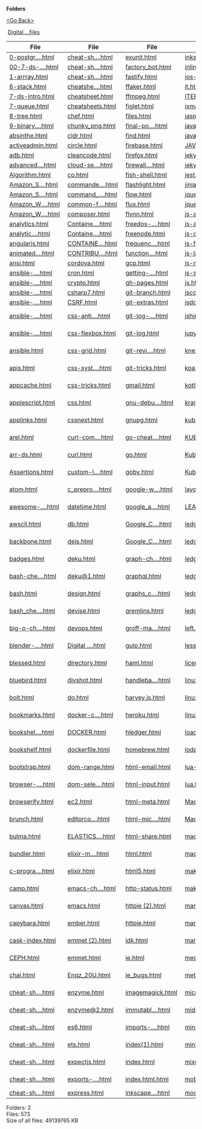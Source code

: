 **Folders**

[&lt;Go Back&gt;](../right.html)

 [Digital ...files](Digital%20Signal%20Processing%20-%20Quick%20Guide%20-%20Tutorialspoint_files/right.html)

  

<table><thead><tr class="header"><th><strong>File</strong></th><th><strong>File</strong></th><th><strong>File</strong></th><th><strong>File</strong></th><th><strong>File</strong></th><th><strong>File</strong></th><th><strong>File</strong></th><th><strong>File</strong></th></tr></thead><tbody><tr class="odd"><td><a href="0-postgres-cheatsheet.html">0-postgr....html</a> </td><td><a href="cheat-sheet-selinux.html">cheat-sh....html</a> </td><td><a href="exunit.html">exunit.html</a> </td><td><a href="inkscape.html">inkscape.html</a> </td><td><a href="mocha-html.html">mocha-html.html</a> </td><td><a href="python.html">python.html</a> </td><td><a href="README.html">README.html</a> </td><td><a href="tape.html">tape.html</a> </td></tr><tr class="even"><td><a href="00-7-ds-intro.html">00-7-ds-....html</a> </td><td><a href="cheat-sheet-vim.html">cheat-sh....html</a> </td><td><a href="factory_bot.html">factory_bot.html</a> </td><td><a href="inline-docs.html">inline-docs.html</a> </td><td><a href="mocha-tdd.html">mocha-tdd.html</a> </td><td><a href="qjs.html">qjs.html</a> </td><td><a href="redux.html">redux.html</a> </td><td><a href="textile.html">textile.html</a> </td></tr><tr class="odd"><td><a href="1-arrray.html">1-arrray.html</a> </td><td><a href="cheat-sheets.html">cheat-sh....html</a> </td><td><a href="fastify.html">fastify.html</a> </td><td><a href="ios-provision.html">ios-prov....html</a> </td><td><a href="mocha.html">mocha.html</a> </td><td><a href="Quantum_computing_A_cheat_sheet.html.html">Quantum_....html</a> </td><td><a href="regex-cheat-sheet-almyki.html">regex-ch....html</a> </td><td><a href="tig.html">tig.html</a> </td></tr><tr class="even"><td><a href="6-stack.html">6-stack.html</a> </td><td><a href="cheatsheet-styles.html">cheatshe....html</a> </td><td><a href="ffaker.html">ffaker.html</a> </td><td><a href="it.html">it.html</a> </td><td><a href="modella.html">modella.html</a> </td><td><a href="Quantum_computing_A_cheat_sheet.md.html">Quantum_....html</a> </td><td><a href="regex.html">regex.html</a> </td><td><a href="TLS.html">TLS.html</a> </td></tr><tr class="odd"><td><a href="7-ds-intro.html">7-ds-intro.html</a> </td><td><a href="cheatsheet.html">cheatsheet.html</a> </td><td><a href="ffmpeg.html">ffmpeg.html</a> </td><td><a href="ITERM2.html">ITERM2.html</a> </td><td><a href="modernizr.html">modernizr.html</a> </td><td><a href="qunit.html">qunit.html</a> </td><td><a href="regexp.html">regexp.html</a> </td><td><a href="tmux-cheat-sheet.html">tmux-che....html</a> </td></tr><tr class="even"><td><a href="7-queue.html">7-queue.html</a> </td><td><a href="cheatsheets.html">cheatsheets.html</a> </td><td><a href="figlet.html">figlet.html</a> </td><td><a href="ixmatch.html">ixmatch.html</a> </td><td><a href="moment.html">moment.html</a> </td><td><a href="rack-test.html">rack-test.html</a> </td><td><a href="rename.html">rename.html</a> </td><td><a href="tmux.html">tmux.html</a> </td></tr><tr class="odd"><td><a href="8-tree.html">8-tree.html</a> </td><td><a href="chef.html">chef.html</a> </td><td><a href="files.html">files.html</a> </td><td><a href="jasmine.html">jasmine.html</a> </td><td><a href="MONGODB.html">MONGODB.html</a> </td><td><a href="ractive.html">ractive.html</a> </td><td><a href="rename.sh.html">rename.sh.html</a> </td><td><a href="tomdoc.html">tomdoc.html</a> </td></tr><tr class="even"><td><a href="9-binary-search-tree.html">9-binary....html</a> </td><td><a href="chunky_png.html">chunky_png.html</a> </td><td><a href="final-portfolio.html">final-po....html</a> </td><td><a href="java-cheat-sheet.html">java-che....html</a> </td><td><a href="multi-sync.html">multi-sync.html</a> </td><td><a href="rails-controllers.html">rails-co....html</a> </td><td><a href="resolutions.html">resolutions.html</a> </td><td><a href="top.html">top.html</a> </td></tr><tr class="odd"><td><a href="absinthe.html">absinthe.html</a> </td><td><a href="cidr.html">cidr.html</a> </td><td><a href="find.html">find.html</a> </td><td><a href="java.html">java.html</a> </td><td><a href="Multicloud_A_cheat_sheet.html.html">Multiclo....html</a> </td><td><a href="rails-features.html">rails-fe....html</a> </td><td><a href="rest-api.html">rest-api.html</a> </td><td><a href="travis-gh-pages.html">travis-g....html</a> </td></tr><tr class="even"><td><a href="activeadmin.html">activeadmin.html</a> </td><td><a href="circle.html">circle.html</a> </td><td><a href="firebase.html">firebase.html</a> </td><td><a href="JAVASCRIPT.html">JAVASCRIPT.html</a> </td><td><a href="Multicloud_A_cheat_sheet.md.html">Multiclo....html</a> </td><td><a href="rails-forms.html">rails-forms.html</a> </td><td><a href="right.html">right.html</a> </td><td><a href="travis.html">travis.html</a> </td></tr><tr class="odd"><td><a href="adb.html">adb.html</a> </td><td><a href="cleancode.html">cleancode.html</a> </td><td><a href="firefox.html">firefox.html</a> </td><td><a href="jekyll-github.html">jekyll-g....html</a> </td><td><a href="MYSQL.html">MYSQL.html</a> </td><td><a href="rails-gems.html">rails-gems.html</a> </td><td><a href="riot.html">riot.html</a> </td><td><a href="typescript.html">typescript.html</a> </td></tr><tr class="even"><td><a href="advanced-ssh-cheat-sheet.html">advanced....html</a> </td><td><a href="cloud-services.html">cloud-se....html</a> </td><td><a href="firewall-cheat-sheet.html">firewall....html</a> </td><td><a href="jekyll.html">jekyll.html</a> </td><td><a href="ncftp.html">ncftp.html</a> </td><td><a href="rails-helpers.html">rails-he....html</a> </td><td><a href="rollup.html">rollup.html</a> </td><td><a href="ubuntu.html">ubuntu.html</a> </td></tr><tr class="odd"><td><a href="Algorithm.html">Algorithm.html</a> </td><td><a href="co.html">co.html</a> </td><td><a href="fish-shell.html">fish-shell.html</a> </td><td><a href="jest.html">jest.html</a> </td><td><a href="networking_cheatsheet.html">networki....html</a> </td><td><a href="rails-i18n.html">rails-i18n.html</a> </td><td><a href="ronn.html">ronn.html</a> </td><td><a href="Ubuntu_Server_A_cheat_sheet.html.html">Ubuntu_S....html</a> </td></tr><tr class="even"><td><a href="Amazon_S3_A_cheat_sheet.html.html">Amazon_S....html</a> </td><td><a href="commander.js.html">commande....html</a> </td><td><a href="flashlight.html">flashlight.html</a> </td><td><a href="jinja2-cheat-sheet.html">jinja2-c....html</a> </td><td><a href="nock.html">nock.html</a> </td><td><a href="rails-migrations.html">rails-mi....html</a> </td><td><a href="rspec-rails.html">rspec-rails.html</a> </td><td><a href="Ubuntu_Server_A_cheat_sheet.md.html">Ubuntu_S....html</a> </td></tr><tr class="odd"><td><a href="Amazon_S3_A_cheat_sheet.md.html">Amazon_S....html</a> </td><td><a href="command_line.html">command_....html</a> </td><td><a href="flow.html">flow.html</a> </td><td><a href="jquery-cdn.html">jquery-cdn.html</a> </td><td><a href="nocode.html">nocode.html</a> </td><td><a href="rails-models.html">rails-mo....html</a> </td><td><a href="rspec.html">rspec.html</a> </td><td><a href="uc.html">uc.html</a> </td></tr><tr class="even"><td><a href="Amazon_Web_Services_(AWS)_A_cheat_sheet.html.html">Amazon_W....html</a> </td><td><a href="common-functions-cheatsheet.html">common-f....html</a> </td><td><a href="flux.html">flux.html</a> </td><td><a href="jquery.html">jquery.html</a> </td><td><a href="node-and-npm.html">node-and....html</a> </td><td><a href="rails-plugins.html">rails-pl....html</a> </td><td><a href="rst.html">rst.html</a> </td><td><a href="um.html">um.html</a> </td></tr><tr class="odd"><td><a href="Amazon_Web_Services_(AWS)_A_cheat_sheet.md.html">Amazon_W....html</a> </td><td><a href="composer.html">composer.html</a> </td><td><a href="flynn.html">flynn.html</a> </td><td><a href="js-appcache.html">js-appcache.html</a> </td><td><a href="nodejs-assert.html">nodejs-a....html</a> </td><td><a href="rails-routes.html">rails-ro....html</a> </td><td><a href="rsync.html">rsync.html</a> </td><td><a href="umdjs.html">umdjs.html</a> </td></tr><tr class="even"><td><a href="analytics.html">analytics.html</a> </td><td><a href="Containers_A_cheat_sheet_for_tech_pros.html.html">Containe....html</a> </td><td><a href="freedos-commands-cheat-sheet.html">freedos-....html</a> </td><td><a href="js-array.html">js-array.html</a> </td><td><a href="nodejs-fs.html">nodejs-fs.html</a> </td><td><a href="rails-tricks.html">rails-tr....html</a> </td><td><a href="rtorrent.html">rtorrent.html</a> </td><td><a href="underscore-string.html">undersco....html</a> </td></tr><tr class="odd"><td><a href="analytics.js.html">analytic....html</a> </td><td><a href="Containers_A_cheat_sheet_for_tech_pros.md.html">Containe....html</a> </td><td><a href="freenode.html">freenode.html</a> </td><td><a href="js-date.html">js-date.html</a> </td><td><a href="nodejs-path.html">nodejs-path.html</a> </td><td><a href="rails.html">rails.html</a> </td><td><a href="rubiks.html">rubiks.html</a> </td><td><a href="unicode.html">unicode.html</a> </td></tr><tr class="even"><td><a href="angularjs.html">angularjs.html</a> </td><td><a href="CONTAINER_METRICS.html">CONTAINE....html</a> </td><td><a href="frequency-separation-retouching.html">frequenc....html</a> </td><td><a href="js-fetch.html">js-fetch.html</a> </td><td><a href="nodejs-process.html">nodejs-p....html</a> </td><td><a href="rake.html">rake.html</a> </td><td><a href="ruby.html">ruby.html</a> </td><td><a href="user-sync(1).html">user-syn....html</a> </td></tr><tr class="odd"><td><a href="animated_gif.html">animated....html</a> </td><td><a href="CONTRIBUTING.html">CONTRIBU....html</a> </td><td><a href="functions_cheatsheet.html">function....html</a> </td><td><a href="js-lazy.html">js-lazy.html</a> </td><td><a href="nodejs-stream.html">nodejs-s....html</a> </td><td><a href="rbenv.html">rbenv.html</a> </td><td><a href="ruby21.html">ruby21.html</a> </td><td><a href="user-sync.html">user-sync.html</a> </td></tr><tr class="even"><td><a href="ansi.html">ansi.html</a> </td><td><a href="cordova.html">cordova.html</a> </td><td><a href="gcp.html">gcp.html</a> </td><td><a href="js-model.html">js-model.html</a> </td><td><a href="nodejs.html">nodejs.html</a> </td><td><a href="rdoc.html">rdoc.html</a> </td><td><a href="rubygems.html">rubygems.html</a> </td><td><a href="usermatch.html">usermatch.html</a> </td></tr><tr class="odd"><td><a href="ansible-cheat-sheet.html">ansible-....html</a> </td><td><a href="cron.html">cron.html</a> </td><td><a href="getting-started-raspberry-pi-cheat-sheet.html">getting-....html</a> </td><td><a href="js-speech.html">js-speech.html</a> </td><td><a href="NODE_METRICS.html">NODE_MET....html</a> </td><td><a href="react-router.html">react-ro....html</a> </td><td><a href="s2s_sync.html">s2s_sync.html</a> </td><td><a href="usync.html">usync.html</a> </td></tr><tr class="even"><td><a href="ansible-examples.html">ansible-....html</a> </td><td><a href="crypto.html">crypto.html</a> </td><td><a href="gh-pages.html">gh-pages.html</a> </td><td><a href="js.html">js.html</a> </td><td><a href="nopt.html">nopt.html</a> </td><td><a href="react.html">react.html</a> </td><td><a href="sass.html">sass.html</a> </td><td><a href="vagrant.html">vagrant.html</a> </td></tr><tr class="odd"><td><a href="ansible-guide.html">ansible-....html</a> </td><td><a href="csharp7.html">csharp7.html</a> </td><td><a href="git-branch.html">git-branch.html</a> </td><td><a href="jscoverage.html">jscoverage.html</a> </td><td><a href="NOTES%20(2).html">NOTES (2).html</a> </td><td><a href="react@0.14.html">react@0.14.html</a> </td><td><a href="saucelabs.html">saucelabs.html</a> </td><td><a href="vagrantfile.html">vagrantfile.html</a> </td></tr><tr class="even"><td><a href="ansible-k8s-cheat-sheet.html">ansible-....html</a> </td><td><a href="CSRF.html">CSRF.html</a> </td><td><a href="git-extras.html">git-extras.html</a> </td><td><a href="jsdoc.html">jsdoc.html</a> </td><td><a href="NOTES.html">NOTES.html</a> </td><td><a href="reactjs.html">reactjs.html</a> </td><td><a href="saved_resource(11).html">saved_re....html</a> </td><td><a href="vainglory.html">vainglory.html</a> </td></tr><tr class="odd"><td><a href="ansible-modules.html">ansible-....html</a> </td><td><a href="css-antialias.html">css-anti....html</a> </td><td><a href="git-log-format.html">git-log-....html</a> </td><td><a href="jshint.html">jshint.html</a> </td><td><a href="npm.html">npm.html</a> </td><td><a href="README%20(10).html">README (10).html</a> </td><td><a href="saved_resource(6).html">saved_re....html</a> </td><td><a href="variables.html">variables.html</a> </td></tr><tr class="even"><td><a href="ansible-roles.html">ansible-....html</a> </td><td><a href="css-flexbox.html">css-flexbox.html</a> </td><td><a href="git-log.html">git-log.html</a> </td><td><a href="jupyterlab-cheat-sheet.html">jupyterl....html</a> </td><td><a href="open-source-software-alternatives-cheat-sheet.html">open-sou....html</a> </td><td><a href="README%20(11).html">README (11).html</a> </td><td><a href="saved_resource(7).html">saved_re....html</a> </td><td><a href="vim%20(2).html">vim (2).html</a> </td></tr><tr class="odd"><td><a href="ansible.html">ansible.html</a> </td><td><a href="css-grid.html">css-grid.html</a> </td><td><a href="git-revisions.html">git-revi....html</a> </td><td><a href="knex.html">knex.html</a> </td><td><a href="org-mode.html">org-mode.html</a> </td><td><a href="README%20(12).html">README (12).html</a> </td><td><a href="saved_resource(8).html">saved_re....html</a> </td><td><a href="vim-diff.html">vim-diff.html</a> </td></tr><tr class="even"><td><a href="apis.html">apis.html</a> </td><td><a href="css-system-font-stack.html">css-syst....html</a> </td><td><a href="git-tricks.html">git-tricks.html</a> </td><td><a href="koa.html">koa.html</a> </td><td><a href="osx.html">osx.html</a> </td><td><a href="README%20(13).html">README (13).html</a> </td><td><a href="saved_resource(9).html">saved_re....html</a> </td><td><a href="vim-digraphs.html">vim-digr....html</a> </td></tr><tr class="odd"><td><a href="appcache.html">appcache.html</a> </td><td><a href="css-tricks.html">css-tricks.html</a> </td><td><a href="gmail.html">gmail.html</a> </td><td><a href="kotlin.html">kotlin.html</a> </td><td><a href="package.json.html">package.....html</a> </td><td><a href="README%20(14).html">README (14).html</a> </td><td><a href="saved_resource.html">saved_re....html</a> </td><td><a href="vim-easyalign.html">vim-easy....html</a> </td></tr><tr class="even"><td><a href="applescript.html">applescript.html</a> </td><td><a href="css.html">css.html</a> </td><td><a href="gnu-debugger-cheat-sheet.html">gnu-debu....html</a> </td><td><a href="kramdown.html">kramdown.html</a> </td><td><a href="pacman.html">pacman.html</a> </td><td><a href="README%20(15).html">README (15).html</a> </td><td><a href="scp.html">scp.html</a> </td><td><a href="vim-help.html">vim-help.html</a> </td></tr><tr class="odd"><td><a href="applinks.html">applinks.html</a> </td><td><a href="cssnext.html">cssnext.html</a> </td><td><a href="gnupg.html">gnupg.html</a> </td><td><a href="kubectl-cheat-sheet.html">kubectl-....html</a> </td><td><a href="pandoc-cheat-sheet.html">pandoc-c....html</a> </td><td><a href="README%20(16).html">README (16).html</a> </td><td><a href="screen.html">screen.html</a> </td><td><a href="vim-rails.html">vim-rails.html</a> </td></tr><tr class="even"><td><a href="arel.html">arel.html</a> </td><td><a href="curl-command-cheat-sheet.html">curl-com....html</a> </td><td><a href="go-cheat-sheet.html">go-cheat....html</a> </td><td><a href="KUBERNETES.html">KUBERNETES.html</a> </td><td><a href="parsimmon.html">parsimmon.html</a> </td><td><a href="README%20(17).html">README (17).html</a> </td><td><a href="security.html">security.html</a> </td><td><a href="vim-unite.html">vim-unite.html</a> </td></tr><tr class="odd"><td><a href="arr-ds.html">arr-ds.html</a> </td><td><a href="curl.html">curl.html</a> </td><td><a href="go.html">go.html</a> </td><td><a href="Kubernetes_A_cheat_sheet.html.html">Kubernet....html</a> </td><td><a href="parsley.html">parsley.html</a> </td><td><a href="README%20(18).html">README (18).html</a> </td><td><a href="sed.html">sed.html</a> </td><td><a href="vim.html">vim.html</a> </td></tr><tr class="even"><td><a href="Assertions.html">Assertions.html</a> </td><td><a href="custom-log-metrics-from-promtail.html">custom-l....html</a> </td><td><a href="goby.html">goby.html</a> </td><td><a href="Kubernetes_A_cheat_sheet.md.html">Kubernet....html</a> </td><td><a href="pass.html">pass.html</a> </td><td><a href="README%20(19).html">README (19).html</a> </td><td><a href="semver.html">semver.html</a> </td><td><a href="vimscript%20(2).html">vimscrip....html</a> </td></tr><tr class="odd"><td><a href="atom.html">atom.html</a> </td><td><a href="c_preprocessor.html">c_prepro....html</a> </td><td><a href="google-webfonts.html">google-w....html</a> </td><td><a href="layout-thrashing.html">layout-t....html</a> </td><td><a href="passenger%20(2).html">passenge....html</a> </td><td><a href="README%20(2).html">README (2).html</a> </td><td><a href="sequel.html">sequel.html</a> </td><td><a href="vimscript-functions.html">vimscrip....html</a> </td></tr><tr class="even"><td><a href="awesome-redux.html">awesome-....html</a> </td><td><a href="datetime.html">datetime.html</a> </td><td><a href="google_analytics.html">google_a....html</a> </td><td><a href="LEARN_GUIDE.html">LEARN_GUIDE.html</a> </td><td><a href="passenger.html">passenger.html</a> </td><td><a href="README%20(20).html">README (20).html</a> </td><td><a href="sequelize.html">sequelize.html</a> </td><td><a href="vimscript-snippets.html">vimscrip....html</a> </td></tr><tr class="odd"><td><a href="awscli.html">awscli.html</a> </td><td><a href="db.html">db.html</a> </td><td><a href="Google_Cloud_Platform_A_cheat_sheet.html.html">Google_C....html</a> </td><td><a href="ledger-csv.html">ledger-csv.html</a> </td><td><a href="pd.html">pd.html</a> </td><td><a href="README%20(21).html">README (21).html</a> </td><td><a href="sequelize_cheatsheet.html">sequeliz....html</a> </td><td><a href="vimscript.html">vimscript.html</a> </td></tr><tr class="even"><td><a href="backbone.html">backbone.html</a> </td><td><a href="deis.html">deis.html</a> </td><td><a href="Google_Cloud_Platform_A_cheat_sheet.md.html">Google_C....html</a> </td><td><a href="ledger-examples.html">ledger-e....html</a> </td><td><a href="perl-pie.html">perl-pie.html</a> </td><td><a href="README%20(22).html">README (22).html</a> </td><td><a href="Serverless_computing_A_cheat_sheet.html.html">Serverle....html</a> </td><td><a href="virtual-dom.html">virtual-dom.html</a> </td></tr><tr class="odd"><td><a href="badges.html">badges.html</a> </td><td><a href="deku.html">deku.html</a> </td><td><a href="graph-cheat-sheet.html">graph-ch....html</a> </td><td><a href="ledger-format.html">ledger-f....html</a> </td><td><a href="ph-food-delivery.html">ph-food-....html</a> </td><td><a href="README%20(23).html">README (23).html</a> </td><td><a href="Serverless_computing_A_cheat_sheet.md.html">Serverle....html</a> </td><td><a href="vows.html">vows.html</a> </td></tr><tr class="even"><td><a href="bash-cheat-sheet.html">bash-che....html</a> </td><td><a href="deku@1.html">deku@1.html</a> </td><td><a href="graphql.html">graphql.html</a> </td><td><a href="ledger-periods.html">ledger-p....html</a> </td><td><a href="phoenix-conn.html">phoenix-....html</a> </td><td><a href="README%20(24).html">README (24).html</a> </td><td><a href="sh-pipes.html">sh-pipes.html</a> </td><td><a href="vscode%20(2).html">vscode (2).html</a> </td></tr><tr class="odd"><td><a href="bash.html">bash.html</a> </td><td><a href="design.html">design.html</a> </td><td><a href="graphs_cheatsheet.html">graphs_c....html</a> </td><td><a href="ledger-query.html">ledger-q....html</a> </td><td><a href="phoenix-ecto.html">phoenix-....html</a> </td><td><a href="README%20(25).html">README (25).html</a> </td><td><a href="sh.html">sh.html</a> </td><td><a href="vscode.html">vscode.html</a> </td></tr><tr class="even"><td><a href="bash_cheatsheet.html">bash_che....html</a> </td><td><a href="devise.html">devise.html</a> </td><td><a href="gremlins.html">gremlins.html</a> </td><td><a href="ledger.html">ledger.html</a> </td><td><a href="phoenix-ecto@1.2.html">phoenix-....html</a> </td><td><a href="README%20(26).html">README (26).html</a> </td><td><a href="shelljs.html">shelljs.html</a> </td><td><a href="vue.html">vue.html</a> </td></tr><tr class="odd"><td><a href="big-o-cheatsheet.html">big-o-ch....html</a> </td><td><a href="devops.html">devops.html</a> </td><td><a href="groff-macros-cheat-sheet.html">groff-ma....html</a> </td><td><a href="left.html">left.html</a> </td><td><a href="phoenix-migrations.html">phoenix-....html</a> </td><td><a href="README%20(27).html">README (27).html</a> </td><td><a href="showad(1).html">showad(1).html</a> </td><td><a href="vue@1.0.28.html">vue@1.0.28.html</a> </td></tr><tr class="even"><td><a href="blender-hotkey-cheat-sheet.html">blender-....html</a> </td><td><a href="Digital%20Signal%20Processing%20-%20Quick%20Guide%20-%20Tutorialspoint.html">Digital ....html</a> </td><td><a href="gulp.html">gulp.html</a> </td><td><a href="less.html">less.html</a> </td><td><a href="phoenix-routing.html">phoenix-....html</a> </td><td><a href="README%20(28).html">README (28).html</a> </td><td><a href="showad.html">showad.html</a> </td><td><a href="watchexec.html">watchexec.html</a> </td></tr><tr class="odd"><td><a href="blessed.html">blessed.html</a> </td><td><a href="directory.html">directory.html</a> </td><td><a href="haml.html">haml.html</a> </td><td><a href="licenses.html">licenses.html</a> </td><td><a href="phoenix.html">phoenix.html</a> </td><td><a href="README%20(29).html">README (29).html</a> </td><td><a href="siege.html">siege.html</a> </td><td><a href="watchman.html">watchman.html</a> </td></tr><tr class="even"><td><a href="bluebird.html">bluebird.html</a> </td><td><a href="divshot.html">divshot.html</a> </td><td><a href="handlebars.js.html">handleba....html</a> </td><td><a href="linux-common-commands-cheat-sheet.html">linux-co....html</a> </td><td><a href="phoenix@1.2.html">phoenix@1.2.html</a> </td><td><a href="README%20(3).html">README (3).html</a> </td><td><a href="simple_form.html">simple_form.html</a> </td><td><a href="web-workers.html">web-workers.html</a> </td></tr><tr class="odd"><td><a href="bolt.html">bolt.html</a> </td><td><a href="do.html">do.html</a> </td><td><a href="harvey.js.html">harvey.js.html</a> </td><td><a href="linux-permissions-cheat-sheet.html">linux-pe....html</a> </td><td><a href="pip-cheat-sheet.html">pip-chea....html</a> </td><td><a href="README%20(30).html">README (30).html</a> </td><td><a href="sinon-chai.html">sinon-chai.html</a> </td><td><a href="webpack.html">webpack.html</a> </td></tr><tr class="even"><td><a href="bookmarks.html">bookmarks.html</a> </td><td><a href="docker-compose.html">docker-c....html</a> </td><td><a href="heroku.html">heroku.html</a> </td><td><a href="linux.html">linux.html</a> </td><td><a href="pixel(1).html">pixel(1).html</a> </td><td><a href="README%20(31).html">README (31).html</a> </td><td><a href="sinon.html">sinon.html</a> </td><td><a href="weechat.html">weechat.html</a> </td></tr><tr class="odd"><td><a href="bookshelf-contrib.html">bookshel....html</a> </td><td><a href="DOCKER.html">DOCKER.html</a> </td><td><a href="hledger.html">hledger.html</a> </td><td><a href="load-cookie.html">load-cookie.html</a> </td><td><a href="pixel(2).html">pixel(2).html</a> </td><td><a href="README%20(32).html">README (32).html</a> </td><td><a href="sketch.html">sketch.html</a> </td><td><a href="weinre%20(2).html">weinre (2).html</a> </td></tr><tr class="even"><td><a href="bookshelf.html">bookshelf.html</a> </td><td><a href="dockerfile.html">dockerfile.html</a> </td><td><a href="homebrew.html">homebrew.html</a> </td><td><a href="lodash.html">lodash.html</a> </td><td><a href="pixel(3).html">pixel(3).html</a> </td><td><a href="README%20(33).html">README (33).html</a> </td><td><a href="slim.html">slim.html</a> </td><td><a href="weinre.html">weinre.html</a> </td></tr><tr class="odd"><td><a href="bootstrap.html">bootstrap.html</a> </td><td><a href="dom-range.html">dom-range.html</a> </td><td><a href="html-email.html">html-email.html</a> </td><td><a href="lua-cheat-sheet.html">lua-chea....html</a> </td><td><a href="pixel(4).html">pixel(4).html</a> </td><td><a href="README%20(34).html">README (34).html</a> </td><td><a href="SNIPPETS.html">SNIPPETS.html</a> </td><td><a href="Windows_10_A_cheat_sheet.html.html">Windows_....html</a> </td></tr><tr class="even"><td><a href="browser-sync.html">browser-....html</a> </td><td><a href="dom-selection.html">dom-sele....html</a> </td><td><a href="html-input.html">html-input.html</a> </td><td><a href="lua.html">lua.html</a> </td><td><a href="pixel.html">pixel.html</a> </td><td><a href="README%20(35).html">README (35).html</a> </td><td><a href="social-images.html">social-i....html</a> </td><td><a href="Windows_10_A_cheat_sheet.md.html">Windows_....html</a> </td></tr><tr class="odd"><td><a href="browserify.html">browserify.html</a> </td><td><a href="ec2.html">ec2.html</a> </td><td><a href="html-meta.html">html-meta.html</a> </td><td><a href="Machine_learning_A_cheat_sheet.html.html">Machine_....html</a> </td><td><a href="plantuml.html">plantuml.html</a> </td><td><a href="README%20(36).html">README (36).html</a> </td><td><a href="spacemacs.html">spacemacs.html</a> </td><td><a href="XML.html">XML.html</a> </td></tr><tr class="even"><td><a href="brunch.html">brunch.html</a> </td><td><a href="editorconfig.html">editorco....html</a> </td><td><a href="html-microformats.html">html-mic....html</a> </td><td><a href="Machine_learning_A_cheat_sheet.md.html">Machine_....html</a> </td><td><a href="pm2.html">pm2.html</a> </td><td><a href="README%20(37).html">README (37).html</a> </td><td><a href="spine.html">spine.html</a> </td><td><a href="xpath.html">xpath.html</a> </td></tr><tr class="odd"><td><a href="bulma.html">bulma.html</a> </td><td><a href="ELASTICSEARCH.html">ELASTICS....html</a> </td><td><a href="html-share.html">html-share.html</a> </td><td><a href="machinist.html">machinist.html</a> </td><td><a href="polyfill.io.html">polyfill.io.html</a> </td><td><a href="README%20(38).html">README (38).html</a> </td><td><a href="spreadsheet%20(2).html">spreadsh....html</a> </td><td><a href="yaml.html">yaml.html</a> </td></tr><tr class="even"><td><a href="bundler.html">bundler.html</a> </td><td><a href="elixir-metaprogramming.html">elixir-m....html</a> </td><td><a href="html.html">html.html</a> </td><td><a href="macos-mouse-acceleration.html">macos-mo....html</a> </td><td><a href="POSTGRES.html">POSTGRES.html</a> </td><td><a href="README%20(39).html">README (39).html</a> </td><td><a href="spreadsheet.html">spreadsheet.html</a> </td><td><a href="yargs.html">yargs.html</a> </td></tr><tr class="odd"><td><a href="c-programming-cheat-sheet.html">c-progra....html</a> </td><td><a href="elixir.html">elixir.html</a> </td><td><a href="html5.html">html5.html</a> </td><td><a href="make-assets.html">make-assets.html</a> </td><td><a href="postgresql-json.html">postgres....html</a> </td><td><a href="README%20(4).html">README (4).html</a> </td><td><a href="sql-join.html">sql-join.html</a> </td><td><a href="yarn.html">yarn.html</a> </td></tr><tr class="even"><td><a href="camp.html">camp.html</a> </td><td><a href="emacs-cheat-sheet.html">emacs-ch....html</a> </td><td><a href="http-status.html">http-status.html</a> </td><td><a href="makefile.html">makefile.html</a> </td><td><a href="postgresql.html">postgresql.html</a> </td><td><a href="README%20(40).html">README (40).html</a> </td><td><a href="sqlite-cheat-sheet.html">sqlite-c....html</a> </td><td><a href="ZenCodingCheatSheet.html">ZenCodin....html</a> </td></tr><tr class="odd"><td><a href="canvas.html">canvas.html</a> </td><td><a href="emacs.html">emacs.html</a> </td><td><a href="httpie%20(2).html">httpie (2).html</a> </td><td><a href="man.html">man.html</a> </td><td><a href="postgreSQL_cheatsheet.html">postgreS....html</a> </td><td><a href="README%20(41).html">README (41).html</a> </td><td><a href="stencil.html">stencil.html</a> </td><td><a href="znc.html">znc.html</a> </td></tr><tr class="even"><td><a href="capybara.html">capybara.html</a> </td><td><a href="ember.html">ember.html</a> </td><td><a href="httpie.html">httpie.html</a> </td><td><a href="mariadb-mysql-cheat-sheet.html">mariadb-....html</a> </td><td><a href="premailer.html">premailer.html</a> </td><td><a href="README%20(42).html">README (42).html</a> </td><td><a href="stimulus-reflex.html">stimulus....html</a> </td><td><a href="zombie%20(2).html">zombie (2).html</a> </td></tr><tr class="odd"><td><a href="cask-index.html">cask-index.html</a> </td><td><a href="emmet%20(2).html">emmet (2).html</a> </td><td><a href="idk.html">idk.html</a> </td><td><a href="markdown.html">markdown.html</a> </td><td><a href="projectionist.html">projecti....html</a> </td><td><a href="README%20(43).html">README (43).html</a> </td><td><a href="strftime.html">strftime.html</a> </td><td><a href="zombie.html">zombie.html</a> </td></tr><tr class="even"><td><a href="CEPH.html">CEPH.html</a> </td><td><a href="emmet.html">emmet.html</a> </td><td><a href="ie.html">ie.html</a> </td><td><a href="meow.html">meow.html</a> </td><td><a href="PROMETHEUS.html">PROMETHEUS.html</a> </td><td><a href="README%20(44).html">README (44).html</a> </td><td><a href="stylus%20(2).html">stylus (2).html</a> </td><td><a href="Zoom_A_cheat_sheet_about_the_video_conferencing_solution.html.html">Zoom_A_c....html</a> </td></tr><tr class="odd"><td><a href="chai.html">chai.html</a> </td><td><a href="Enqz_20U.html">Enqz_20U.html</a> </td><td><a href="ie_bugs.html">ie_bugs.html</a> </td><td><a href="meta-tags.html">meta-tags.html</a> </td><td><a href="promise.html">promise.html</a> </td><td><a href="README%20(45).html">README (45).html</a> </td><td><a href="stylus.html">stylus.html</a> </td><td><a href="Zoom_A_cheat_sheet_about_the_video_conferencing_solution.md.html">Zoom_A_c....html</a> </td></tr><tr class="even"><td><a href="cheat-sheet-awk-features.html">cheat-sh....html</a> </td><td><a href="enzyme.html">enzyme.html</a> </td><td><a href="imagemagick.html">imagemagick.html</a> </td><td><a href="microservices-cheat-sheet.html">microser....html</a> </td><td><a href="pry.html">pry.html</a> </td><td><a href="README%20(46).html">README (46).html</a> </td><td><a href="sublime-text.html">sublime-....html</a> </td><td><a href="zsh.html">zsh.html</a> </td></tr><tr class="odd"><td><a href="cheat-sheet-git.html">cheat-sh....html</a> </td><td><a href="enzyme@2.html">enzyme@2.html</a> </td><td><a href="immutable.js.html">immutabl....html</a> </td><td><a href="middleman.html">middleman.html</a> </td><td><a href="ps.html">ps.html</a> </td><td><a href="README%20(5).html">README (5).html</a> </td><td><a href="sublime_text.html">sublime_....html</a> </td><td><a href="ChromePlus_Mouse_Gestures_CheatSheet_version_1.0.jpg">ChromePl...0.jpg</a> </td></tr><tr class="even"><td><a href="cheat-sheet-gnome-3.html">cheat-sh....html</a> </td><td><a href="es6.html">es6.html</a> </td><td><a href="imports-cheatsheet.html">imports-....html</a> </td><td><a href="minimist.html">minimist.html</a> </td><td><a href="psdrb.html">psdrb.html</a> </td><td><a href="README%20(6).html">README (6).html</a> </td><td><a href="superagent.html">superagent.html</a> </td><td><a href="awesome_cheatsheets_logo.png">awesome_...o.png</a> </td></tr><tr class="odd"><td><a href="cheat-sheet-i3-window-manager-keybinding.html">cheat-sh....html</a> </td><td><a href="ets.html">ets.html</a> </td><td><a href="index(1).html">index(1).html</a> </td><td><a href="minitest.html">minitest.html</a> </td><td><a href="pug.html">pug.html</a> </td><td><a href="README%20(7).html">README (7).html</a> </td><td><a href="sync.html">sync.html</a> </td><td><a href="awesome_cheatsheets_logo@2x.png">awesome_...x.png</a> </td></tr><tr class="even"><td><a href="cheat-sheet-markdown.html">cheat-sh....html</a> </td><td><a href="expectjs.html">expectjs.html</a> </td><td><a href="index.html">index.html</a> </td><td><a href="mixpanel.html">mixpanel.html</a> </td><td><a href="python%20(2).html">python (2).html</a> </td><td><a href="README%20(8).html">README (8).html</a> </td><td><a href="syncframe.html">syncframe.html</a> </td><td><a href="awesome_cheatsheets_logo@4x.png">awesome_...x.png</a> </td></tr><tr class="odd"><td><a href="cheat-sheet-networking.html">cheat-sh....html</a> </td><td><a href="exports-cheatsheet.html">exports-....html</a> </td><td><a href="index.html.html">index.html.html</a> </td><td><a href="mobx.html">mobx.html</a> </td><td><a href="python-dynamodb.html">python-d....html</a> </td><td><a href="README%20(9).html">README (9).html</a> </td><td><a href="tabular.html">tabular.html</a> </td><td><a href="bash-parameter-expansion-cheatsheet.png">bash-par...t.png</a> </td></tr><tr class="even"><td><a href="cheat-sheet-python-37-beginners.html">cheat-sh....html</a> </td><td><a href="express.html">express.html</a> </td><td><a href="inkscape-cheat-sheet.html">inkscape....html</a> </td><td><a href="mocha-blanket.html">mocha-bl....html</a> </td><td><a href="python-elasticsearch.html">python-e....html</a> </td><td></td><td></td><td></td></tr></tbody></table>

Folders: 2  
Files: 573  
Size of all files: 49139765 KB
